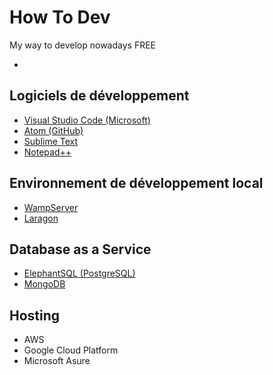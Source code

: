# How To Dev

My way to develop nowadays FREE
- []( "")

## Logiciels de développement

- [Visual Studio Code (Microsoft)](https://code.visualstudio.com/ "Visual Studio Code")
- [Atom (GitHub)](https://atom.io/ "Atom")
- [Sublime Text](https://www.sublimetext.com/ "Sublime Text")
- [Notepad++](https://notepad-plus-plus.org/fr/ "Notepad++")

## Environnement de développement local

- [WampServer](http://www.wampserver.com/ "WampServer")
- [Laragon](https://laragon.org/ "Laragon")

## Database as a Service

- [ElephantSQL (PostgreSQL)](https://www.elephantsql.com/ "ElephantSQL")
- [MongoDB](https://www.mongodb.com/cloud "MongoDB")

## Hosting

- AWS
- Google Cloud Platform
- Microsoft Asure
